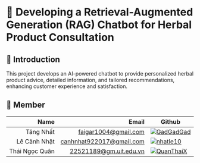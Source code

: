 # 🤖 Developing a Retrieval-Augmented Generation (RAG) Chatbot for Herbal Product Consultation

## 📝 Introduction
This project develops an AI-powered chatbot to provide personalized herbal product advice, detailed information, and tailored recommendations, enhancing customer experience and satisfaction.
## 📑 Member
|           Name |                    Email | Github                                                                                                                           |
| -------------: | -----------------------: | -------------------------------------------------------------------------------------------------------------------------------- |
|      Tăng Nhất |     faigar1004@gmail.com | [![GadGadGad](https://img.shields.io/badge/GadGadGad-%2324292f.svg?style=flat-square&logo=github)](https://github.com/GadGadGad) |
|   Lê Cảnh Nhật | canhnhat922017@gmail.com | [![nhatle10](https://img.shields.io/badge/nhatle10-%2324292f.svg?style=flat-square&logo=github)](https://github.com/nhatle10)    |
| Thái Ngọc Quân |   22521189@gm.uit.edu.vn | [![QuanThaiX](https://img.shields.io/badge/QuanThaiX-%2324292f.svg?style=flat-square&logo=github)](https://github.com/QuanThaiX) |
